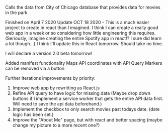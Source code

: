 Calls the data from City of Chicago database that provides data for movies in the park

Finished on April 7 2020
Update OCT 18 2020 - This is a much  easier project to create in  react than I imagined. I think I can create a really good web app in a week or so considering how little engineering this requires. (Seriously, imagine creating the entire Spotify app in react!? I sure did learn a lot though...) I think I'll update this in React tomorrow. Should take no time. 

I will declare a version 2.0 beta tomorrow!

Added manifest functionality 
Maps API coordinates with API Query
Markers can be removed via a button

Further Iterations improvements by priority:
1. Improve web app by rewritting as React.js
2. Refine API query to have logic for missing data (Maybe drop down buttons if I implement a service worker that gets the entire API data first. Will need to save the api data beforehand.)
3. Implement the checkbox to only search movies past todays date. (date logic has been set.)
4. Improve the "About Me" page, but with react and better spacing (maybe change my picture to a more recent one?)
